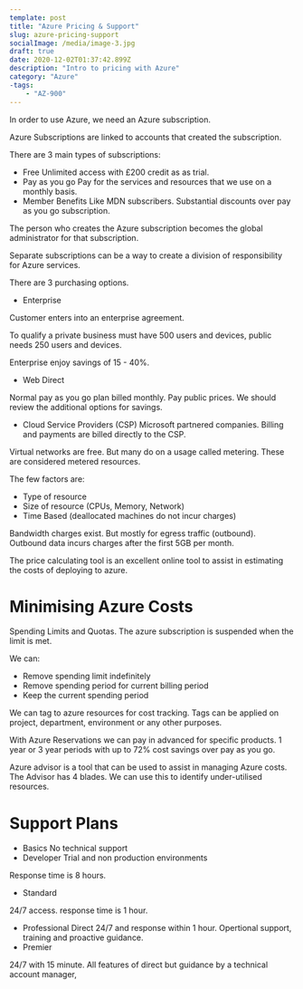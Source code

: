 ```yaml
---
template: post
title: "Azure Pricing & Support"
slug: azure-pricing-support
socialImage: /media/image-3.jpg
draft: true
date: 2020-12-02T01:37:42.899Z
description: "Intro to pricing with Azure"
category: "Azure"
-tags:
    - "AZ-900"
---
```


In order to use Azure, we need an Azure subscription.

Azure Subscriptions are linked to accounts that created the subscription.

There are 3 main types of subscriptions:
* Free
Unlimited access with £200 credit as as trial.
* Pay as you go
Pay for the services and resources that we use on a monthly basis.
* Member Benefits
Like MDN subscribers. Substantial discounts over pay as you go subscription.

The person who creates the Azure subscription becomes the global administrator for that subscription.

Separate subscriptions can be a way to create a division of responsibility for Azure services.

There are 3 purchasing options.
* Enterprise

Customer enters into an enterprise agreement.

To qualify a private business must have 500 users and devices, public needs 250 users and devices.

Enterprise enjoy savings of 15 - 40%.

* Web Direct

Normal pay as you go plan billed monthly. Pay public prices. We should review the additional options for savings.

* Cloud Service Providers (CSP)
Microsoft partnered companies. Billing and payments are billed directly to the CSP.

Virtual networks are free. But many do on a usage called metering. These are considered metered resources.

The few factors are:
* Type of resource
* Size of resource (CPUs, Memory, Network)
* Time Based (deallocated machines do not incur charges)

Bandwidth charges exist. But mostly for egress traffic (outbound). Outbound data incurs charges after the first 5GB per month. 

The price calculating tool is an excellent online tool to assist in estimating the costs of deploying to azure.

# Minimising Azure Costs

Spending Limits and Quotas. The azure subscription is suspended when the limit is met. 

We can:
* Remove spending limit indefinitely
* Remove spending period for current billing period
* Keep the current spending period

We can tag to azure resources for cost tracking. Tags can be applied on project, department, environment or any other purposes.

With Azure Reservations we can pay in advanced for specific products. 1 year or 3 year periods with up to 72% cost savings over pay as you go.

Azure advisor is a tool that can be used to assist in managing Azure costs. The Advisor has 4 blades. We can use this to identify under-utilised resources.

# Support Plans
* Basics
No technical support
* Developer
Trial and non production environments

Response time is 8 hours.
* Standard

24/7 access. response time is 1 hour.

* Professional Direct
24/7 and response within 1 hour. Opertional support, training and proactive guidance.
* Premier

24/7 with 15 minute. All features of direct but guidance by a technical account manager,